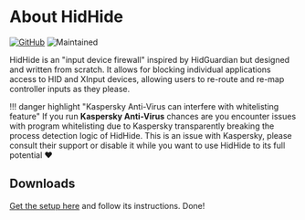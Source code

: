 # About HidHide

[![GitHub](https://img.shields.io/badge/GitHub-yellowgreen?logo=github)](https://github.com/nefarius/HidHide) ![Maintained](https://img.shields.io/badge/Project%20actively%20maintained-brightgreen)

HidHide is an "input device firewall" inspired by HidGuardian but designed and written from scratch. It allows for blocking individual applications access to HID and XInput devices, allowing users to re-route and re-map controller inputs as they please.

!!! danger highlight "Kaspersky Anti-Virus can interfere with whitelisting feature"
    If you run **Kaspersky Anti-Virus** chances are you encounter issues with program whitelisting due to Kaspersky transparently breaking the process detection logic of HidHide. This is an issue with Kaspersky, please consult their support or disable it while you want to use HidHide to its full potential ❤️

## Downloads

[Get the setup here](https://github.com/nefarius/HidHide/releases/latest) and follow its instructions. Done!
